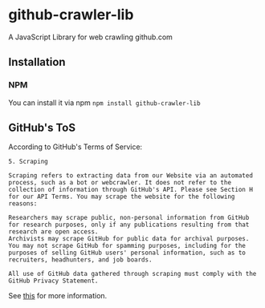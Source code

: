 # github-crawler-lib
A JavaScript Library for web crawling github.com

## Installation

### NPM

You can install it via npm `npm install github-crawler-lib`

## GitHub's ToS

According to GitHub's Terms of Service:

```
5. Scraping

Scraping refers to extracting data from our Website via an automated process, such as a bot or webcrawler. It does not refer to the collection of information through GitHub's API. Please see Section H for our API Terms. You may scrape the website for the following reasons:

Researchers may scrape public, non-personal information from GitHub for research purposes, only if any publications resulting from that research are open access.
Archivists may scrape GitHub for public data for archival purposes.
You may not scrape GitHub for spamming purposes, including for the purposes of selling GitHub users' personal information, such as to recruiters, headhunters, and job boards.

All use of GitHub data gathered through scraping must comply with the GitHub Privacy Statement.
```

See [this](https://help.github.com/articles/github-terms-of-service/#5-scraping) for more information.